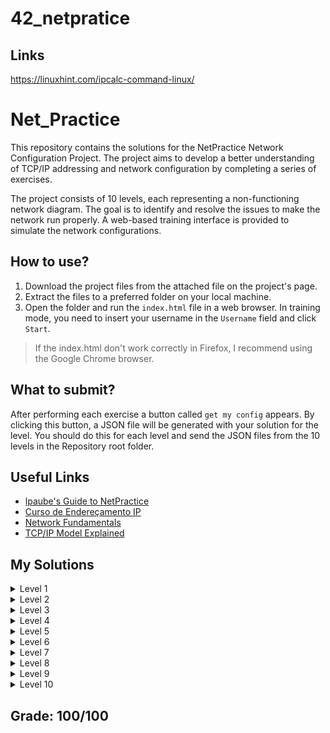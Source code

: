 # 42_netpratice

## Links

https://linuxhint.com/ipcalc-command-linux/






# Net_Practice

This repository contains the solutions for the NetPractice Network Configuration Project. The project aims to develop a better understanding of TCP/IP addressing and network configuration by completing a series of exercises.

The project consists of 10 levels, each representing a non-functioning network diagram. The goal is to identify and resolve the issues to make the network run properly. A web-based training interface is provided to simulate the network configurations.

## How to use?

1. Download the project files from the attached file on the project's page.
2. Extract the files to a preferred folder on your local machine.
3. Open the folder and run the `index.html` file in a web browser. In training mode, you need to insert your username in the `Username` field and click `Start`.
> If the index.html don't work correctly in Firefox, I recommend using the Google Chrome browser.

## What to submit?
After performing each exercise a button called `get my config` appears. By clicking this button, a JSON file will be generated with your solution for the level. You should do this for each level and send the JSON files from the 10 levels in the Repository root folder.

## Useful Links
- [lpaube's Guide to NetPractice](https://github.com/lpaube/NetPractice)
- [Curso de Endereçamento IP](https://www.youtube.com/playlist?list=PLAp37wMSBouCU49LV0qFbItufigjYk-sp)
- [Network Fundamentals](https://www.youtube.com/playlist?list=PLDQaRcbiSnqF5U8ffMgZzS7fq1rHUI3Q8)
- [TCP/IP Model Explained](https://www.youtube.com/watch?v=OTwp3xtd4dg)

## My Solutions

<details>
  <summary>Level 1</summary>
![level_1](https://github.com/krammersf/42_netpratice/assets/127677607/1c408f29-dfff-48d6-a422-e43cc5dade1b)


</details>

<details>
  <summary>Level 2</summary>

##### Goals
- `🖥 B` comunicate with `🖥 A`
- `🖥 D` comunicate with `🖥 C`

#### Founded Issues
- [ ] - `🖥 A` and `🖥 B` has an established cable connection and have a similar IP address but they have a different Mask.
- [ ] - `🖥 C` and `🖥 D` has an established cable connection and have a similar IP address but they are using a private IP address.

#### How to fix?
1. Change `📶 B1 Mask` to the same of `📶 A1`
2. Change `📶 A1 IP address` to the same of `📶 B1 IP address` - 1.
3. Change `📶 C1 IP address` to `192.168.1.253`
3. Change `📶 D1 IP address` to `192.168.1.254`

</details>

<details>
  <summary>Level 3</summary>

##### Goals
- `🖥 A` comunicate with `🖥 B`
- `🖥 A` comunicate with `🖥 C`
- `🖥 B` comunicate with `🖥 C`

#### Founded Issues
- [ ] - The 3 computers are connected to each other trought a switch but they are using different Masks and IP address ranges.

#### How to fix?
1. Change `📶 A1 Mask` to the same of `📶 C1`
2. Change `📶 B1 Mask` to the same of `📶 C1`
3. Change `📶 C1 IP address` to the same of `📶 A1` - 1.
4. Change `📶 B1 IP address` to the same of `📶 A1` + 1.

</details>

<details>
  <summary>Level 4</summary>

##### Goals
- `🖥 A` comunicate with `🖥 B`
- `🖥 A` comunicate with `🔗 R`

#### Founded Issues
- [ ] `📶 R1, A1 and B1` masks are wrong when its compared with `📶 R2 and R3`
- [ ] `📶 R1 and B1` are using a different IP address range when its compared with `📶 A1`

#### How to fix?
1. Change `📶 R1 Mask` to the same of `📶 R2`
2. Change `📶 A1 Mask` to the same of `📶 R2`
3. Change `📶 B1 Mask` to the same of `📶 R2`
4. Change `📶 R1 IP address` to the same of `📶 A1` - 1.
5. Change `📶 B1 IP address` to the same of `📶 A1` + 1.

</details>

<details>
  <summary>Level 5</summary>

##### Goals
- `🖥 A` comunicate with `🔗 R`
- `🖥 B` comunicate with `🔗 R`
- `🖥 A` comunicate with `🖥 B`

#### Founded Issues
- [ ] `🔄 A Dest and Jump_to` are wrong
- [ ] `📶 A1` has a mask and ip address different from `📶 R1`
- [ ] `🔄 B Jump_to` is wrong
- [ ] `📶 B1` has a mask and ip address different from `📶 R2`

#### How to fix?
1. Change `🔄 A Dest` to `default`
2. Change `🔄 A Jump_to` to `📶 R1 IP adress`
3. Change `📶 A1 Mask` to the same of `📶 R1`
4. Change `📶 A1 IP address` to the same of `📶 R1` - 1.
5. Change `🔄 B Jump_to` to `📶 R2 IP adress`
6. Change `📶 B1 Mask` to the same of `📶 R2`
7. Change `📶 B1 IP address` to the same of `📶 R2` - 1.

</details>

<details>
  <summary>Level 6</summary>

##### Goals
- `🖥 A` connect with the `🌐 Internet`

#### Founded Issues
- [ ] `📶 A1 and R1` are in the wrong range of Mask and IP address.
- [ ] `🔄 A Jump_to` don't points to the correct `📶 R1 IP address`.
- [ ] `🔄 R Dest` is wrong.
- [ ] `🔄 Internet Dest` don't points to `📶 A1 IP address`.

#### How to fix?
1. Change `📶 A1 Mask` to the same of `📶 R1 Mask`
2. Change `📶 R1 IP address` to the same of `📶 A1 IP address` - 1.
3. Change `🔄 A Jump_to` to `📶 R1 IP address`
4. Change `🔄 R Dest` to `default`
5. Change `🔄 Internet Dest` to `📶 A1 IP address` + CIDR Notation of its Mask. In this case `34.146.38.227/25`

</details>

<details>
  <summary>Level 7</summary>

#### Goals
- `🖥 A` comunicate with `🖥 C`

#### Founded Issues
- [ ] `📶 A1 and R11` are in the wrong range because the others R's network are using next ranges.
- [ ] `🔄 A Jump_to` don't points to the correct `📶 R11 IP address`.
- [ ] `🔄 R1 Jump_to` is wrong.
- [ ] `📶 R12, R21, R22 and C1 Masks` are wrong
- [ ] `📶 R21, R22 and C1 IṔ address` are wrong
- [ ] `🔄 R2 Jump_to` is wrong.
- [ ] `🔄 C1 Jump_to` is wrong.

#### How to fix?
1. Change all Masks to '/26'
2. Change `🔄 A Jump_to` to `📶 R11 IP address`
3. Change `📶 R21 IP address` to the same of `📶 R11 IP address` - 1.
4. Change `🔄 R1 Jump_to` to `📶 R21 IP address`
5. Change `🔄 R2 Jump_to` to `📶 R12 IP address`
6. Change `📶 R22 IP address` to `103.198.14.65`
7. Change `📶 C1 IP address` to `103.198.14.66`
8. Change `🔄 C1 Jump_to` to `📶 R22 IP address`

</details>

<details>
  <summary>Level 8</summary>

#### Goals
- `🖥 C` comunicate with `🖥 D`
- `🖥 C` connect with the `🌐 Internet`
- `🖥 D` connect with the `🌐 Internet`

#### Founded Issues
- [ ] `🔄 R1 and R2 Dest` are wrong.
- [ ] `🔄 All Dest except R2 are wrong.
- [ ] `📶 All masks except R12` are wrong.
- [ ] `📶 All IP address except R12` are wrong.

#### How to fix?
1. Change `🔄 Internet to` to `📶 R12 IP address`
2. Change `🔄 R1 and R2 Dest` to `default`
3. Change `📶 All Masks` to the same of `📶 R12 Mask`
4. Change `📶 R13 IP address` to the same of `🔄 R2 Jump_to`
5. Change `📶 R21 IP address` to the same of `📶 R13` - 1.
6. Change `🔄 R1 Jump_to` to `📶 R21`.
7. Change `📶 R23 IP address` to the same of `🔄 Internet Jump_to` + 1.
8. Change `📶 R22 IP address` to the same of `🔄 Internet Jump_to` + 17.
9. Change `📶 D1 IP address` to the same of `📶 R23` + 1.
10. Change `🔄 D Jump_to` to `📶 R23`.
11. Change `📶 C1 IP address` to the same of `📶 R22` + 1.
12. Change `🔄 C Jump_to` to `📶 R22`.

</details>

<details>
  <summary>Level 9</summary>

#### Goals
- `🖥 A` comunicate with `🖥 B`
- `🖥 C` comunicate with `🖥 D`
- `🖥 A` connect with the `🌐 Internet`
- `🖥 A` comunicate with `🖥 D`
- `🖥 B` comunicate with `🖥 C`
- `🖥 C` connect with the `🌐 Internet`

#### Founded Issues
- [ ] `🔄 Internet Dest` has many entries
- [ ] `🔄 R1 Jump_to` has many entries
- [ ] `📶 R11, R22 and R23 Subnets` are all wrong
- [ ] `📶 R12 and R13 IP address` are wrong

#### How to fix?
1. Delete 1 entry of `🔄 Internet Dest`
2. Delete 1 entry of `🔄 R1`
3. Change `🔄 Àll Jump_to` to `default`
4. Change `📶 R11 Subnet Mask` to the same of `📶 R11`
5. Change `📶 R11 IP address` to `42.5.4.1`
6. Change `🔄 A and B` to `📶 R11`
7. Change `📶 A1 IP address` to the same of `📶 R11` + 1
8. Change `📶 B1 IP address` to the same of `📶 R11` + 2
9. Change `🔄 Internet Dest` to 4`2.5.4.0/24`
10. Change `📶 R22 IP address` to `76.2.3.1`
11. Change `🔄 C Jump_to` to `76.2.3.1`
12. Change `📶 C1 IP address` to the same of `📶 R23` + 1
13. Change `🔄 Internet second Dest` to `76.2.3.0/24`
14. Change `📶 R23 IP address` to the same of `🔄 D Jump_to`
15. Change `📶 D1 Mask` to the same of `📶 R23`
16. Change `📶 D1 IP address` to the same of `📶 R23` + 1
17. Change `📶 R13 Mask` to the same of `📶 R21`
18. Change `📶 R21 IP address` to the same of `📶 R13` - 1
19. Change `🔄 R1 Jump_to` to `📶 R21`
19. Change `🔄 R2 Jump_to` to `📶 R13`

</details>

<details>
  <summary>Level 10</summary>

#### Goals
- `🖥 H1` comunicate with `🖥 H2`
- `🖥 H3` comunicate with `🖥 H4`
- `🖥 H1` connect with the `🌐 Internet`
- `🖥 H1` comunicate with `🖥 H4`
- `🖥 H2` comunicate with `🖥 H3`
- `🖥 H3` connect with the `🌐 Internet`
- `🖥 H4` connect with the `🌐 Internet`

#### Founded Issues
- [ ] `🔄 Internet Dest` not fill all IPs
- [ ] `🔄 R1 first Dest` is wrong
- [ ] `📶 H1 and H2 Masks` are wrong
- [ ] `📶 H2 IP address` is wrong
- [ ] `📶 R13 Mask` is wrong
- [ ] `📶 R22, R23 and H31 Mask and IP` are wrong
- [ ] `🔄 H3 Jump_to` is wrong

#### How to fix?
1. Change `🔄 Internet Dest` to `📶 R11 IP address` but with the last octet as `0` + CDIR notation /24
2. Change `📶 H1 and H2 Mask` to the same of `📶 R11`
3. Change `📶 H2 IP address` to the same of `📶 H1` + 1
4. Change `📶 R13 Mask` to the same of `📶 R12`
5. Change `📶 R23 Mask` to the same of `📶 H41`
6. Change `📶 R23 IP address` to the same of `🔄 H4 Jump_to`
7. Change `📶 R22 and H31 Mask` to `255.255.255.224`
8. Change `📶 R22 IP address` to `135.185.182.193`
9. Change `📶 H31 IP address` to the same of `R22` + 1
10. Change `🔄 H3 Jump_to` to `📶 R22`

</details>

## Grade: 100/100
